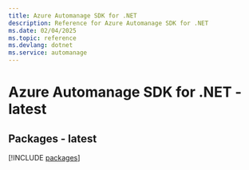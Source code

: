 ```yaml
---
title: Azure Automanage SDK for .NET
description: Reference for Azure Automanage SDK for .NET
ms.date: 02/04/2025
ms.topic: reference
ms.devlang: dotnet
ms.service: automanage
---
```

# Azure Automanage SDK for .NET - latest
## Packages - latest
[!INCLUDE [packages](automanage-index.md)]